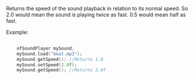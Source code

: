 Returns the speed of the sound playback in relation to its normal speed.
So 2.0 would mean the sound is playing twice as fast. 0.5 would mean half as fast. 

Example:
```cpp
    
    ofSoundPlayer mySound;    
    mySound.load("beat.mp3");   
    mySound.getSpeed(); //Returns 1.0   
    mySound.setSpeed(2.0f);   
    mySound.getSpeed(); //Returns 2.0f
```
